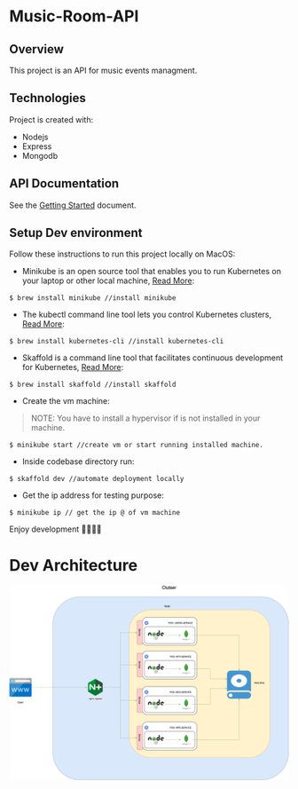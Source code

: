 # Music-Room-API
## Overview
This project is an API for music events managment.

## Technologies
Project is created with:
* Nodejs
* Express
* Mongodb

## API Documentation
See the [Getting Started](https://localhost/) document.

## Setup Dev environment

Follow these instructions to run this project locally on MacOS:

- Minikube is an open source tool that enables you to run Kubernetes on your laptop or other local machine, [Read More](https://kubernetes.io/docs/tutorials/hello-minikube/):
```
$ brew install minikube //install minikube
```

- The kubectl command line tool lets you control Kubernetes clusters, [Read More](https://kubernetes.io/docs/tasks/tools/):
```
$ brew install kubernetes-cli //install kubernetes-cli
```

- Skaffold is a command line tool that facilitates continuous development for Kubernetes, [Read More](https://skaffold.dev/): 
```
$ brew install skaffold //install skaffold
```

- Create the vm machine:
> NOTE: You have to install a hypervisor if is not installed in your machine. 
```
$ minikube start //create vm or start running installed machine.
```

- Inside codebase directory run:
```
$ skaffold dev //automate deployment locally
```

- Get the ip address for testing purpose:

```
$ minikube ip // get the ip @ of vm machine
```

Enjoy development 🎉🎉🎉🎉

# Dev Architecture

![alt text](https://github.com/simofilahi/Music-Room-API/blob/main/assets/dev-architecture.png)

